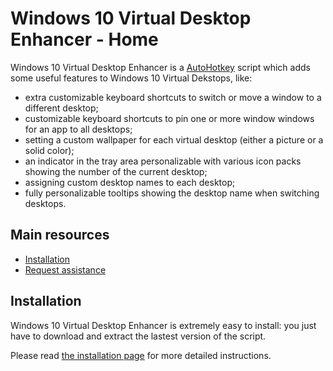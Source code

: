 # Windows 10 Virtual Desktop Enhancer - Home

Windows 10 Virtual Desktop Enhancer is a [AutoHotkey](https://autohotkey.com/) script which adds some useful features to Windows 10 Virtual Dekstops, like:

- extra customizable keyboard shortcuts to switch or move a window to a different desktop;
- customizable keyboard shortcuts to pin one or more window windows for an app to all desktops;
- setting a custom wallpaper for each virtual desktop (either a picture or a solid color);
- an indicator in the tray area personalizable with various icon packs showing the number of the current desktop;
- assigning custom desktop names to each desktop;
- fully personalizable tooltips showing the desktop name when switching desktops.

## Main resources

- [Installation](installation.md)
- [Request assistance](issue-page.md)

## Installation

Windows 10 Virtual Desktop Enhancer is extremely easy to install: you just have to download and extract the lastest version of the script.

Please read [the installation page](installation.md) for more detailed instructions.

